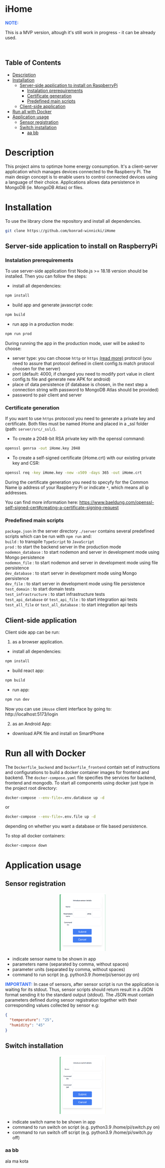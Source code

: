 <!-- omit in toc -->
# iHome

<font color="#356CF3">**NOTE:**</font>



This is a MVP version, altough it's still work in progress - it can be already used.

<br>

<!-- omit in toc -->
## Table of Contents
- [Description](#description)
- [Installation](#installation)
  - [Server-side application to install on RaspberryPi](#server-side-application-to-install-on-raspberrypi)
    - [Instalation prerequirements](#instalation-prerequirements)
    - [Certificate generation](#certificate-generation)
    - [Predefined main scripts](#predefined-main-scripts)
  - [Client-side application](#client-side-application)
- [Run all with Docker](#run-all-with-docker)
- [Application usage](#application-usage)
  - [Sensor registration](#sensor-registration)
  - [Switch installation](#switch-installation)
    - [aa bb](#aa-bb)

# Description
This project aims to optimze home energy consumption. It's a client-server application which manages devices connected to the Raspberry Pi.
The main design concept is to enable users to control connected devices using a language of their choice.
Applications allows data persistence in MongoDB (ie. MongoDB Atlas) or files.
<br>

# Installation

To use the library clone the repository and install all dependencies.

```bash
git clone https://github.com/konrad-winnicki/iHome
```


## Server-side application to install on RaspberryPi
### Instalation prerequirements
To use server-side application first Node.js >= 18.18 version should be installed. Then you can follow the steps:

- install all dependencies:
```bash
npm install
```

- build app and generate javascript code:
```bash
npm build
```
- run app in a production mode:
  
```bash
npm run prod
```

During running the app in the production mode, user will be asked to choose:
- server type: you can choose `http` or `https` [(read more)](#certificate-generation) protocol (you need to assure that protocol defined in client config.ts match protocol choosen for the server)
- port (default: 4000, if changed you need to modify port value in client config.ts file and generate new APK for android)
- place of data persistence (if database is chosen, in the next step a connection string with password to MongoDB Atlas should be provided)
- password to pair client and server
  
### Certificate generation
If you want to use `https` protocool you need to generate a private key and certificate. Both files must be named iHome and placed in a _ssl folder (path: `server/src/_ssl/`). 

- To create a 2048-bit RSA private key with the openssl command:
```bash
openssl genrsa -out iHome.key 2048

```
- To create a self-signed certificate (iHome.crt) with our existing private key and CSR:
```bash
openssl req -key iHome.key -new -x509 -days 365 -out iHome.crt
```

During the certificate generation you need to specyfy for the Common Name ip address of your Raspberry Pi or indicate `*`, which means all ip addresses.

You can find more information here:
https://www.baeldung.com/openssl-self-signed-cert#creating-a-certificate-signing-request

### Predefined main scripts 

`package.json` in the server directory `./server` contains several predefined scripts which can be run with `npm run` and:</br>
```build``` : to transpile `TypeScript` to `JavaScript` </br>
```prod``` : to start the backend server in the production mode </br>
```nodemon_database``` : to start nodemon and server in development mode using Mongo persistence</br>
```nodemon_file``` : to start nodemon and server in development mode using file persistence </br>
```dev_database``` : to start server in development mode using Mongo persistence</br>
```dev_file``` : to start server in development mode using file persistence </br>
```test_domain``` : to start domain tests</br>
```test_infrastructure``` : to start infrastructure tests</br>
```test_api_database``` or ```test_api_file``` : to start integration api tests</br>
```test_all_file``` or ```test_all_database``` : to start integration api tests</br>


## Client-side application
Client side app can be run:
1. as a browser application. 
- install all dependencies:
```bash
npm install
```
- build react app:
```bash
npm build
```
- run app:
```bash
npm run dev
```
Now you can use `iHouse` client interface by going to:
http://localhost:5173/login

2. as an Android App:
- download APK file and install on SmartPhone



# Run all with Docker
The `Dockerfile_backend` and `Dockerfile_frontend` contain set of instructions and configurations to build a docker container images for frontend and backend.
The `docker-compose.yaml` file specifies the services for backend, frontend and mongodb.
To start all components using docker just type in the project root directory:

```bash
docker-compose --env-file=.env.database up -d
```
or
```bash
docker-compose --env-file=.env.file up -d
```
depending on whether you want a database or file based persistence.

To stop all docker containers:
```bash
docker-compose down 
```

# Application usage
## Sensor registration

<p align="center">
  <img src="_pictures/registerSensor.png" alt="sensor registration panel" width="150" />
</p>

- indicate sensor name to be shown in app
- parameters name (separated by comma, without spaces)
- parameter units (separated by comma, without spaces)
- command to run script (e.g. python3.9 /home/pi/sensor.py on)

<font color="#356CF3">**IMPORTANT:**</font>
 In case of sensors, after sensor script is run the application is waiting for its stdout.
 Thus, sensor scripts should return result in a JSON format sending it to the standard output (stdout).
 The JSON must contain parameters defined during sensor registration together with their corresponding values collected by sensor e.g: 
```json
{
  "temperature": "25",
  "humidity": "45"
}
```

## Switch installation

<p align="center">
  <img src="_pictures/registerSwitch.png" alt="switch registration panel" width="150" />
</p>

- indicate switch name to be shown in app
- command to run switch on script (e.g. python3.9 /home/pi/switch.py on)
- command to run switch off script (e.g. python3.9 /home/pi/switch.py off)

### aa bb
ala ma kota











